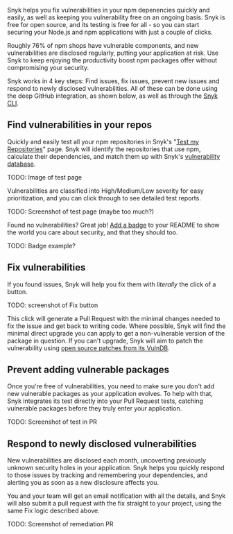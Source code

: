 
Snyk helps you fix vulnerabilities in your npm depenencies quickly and easily, as well as keeping you vulnerability free on an ongoing basis. Snyk is free for open source, and its testing is free for all - so you can start securing your Node.js and npm applications with just a couple of clicks.

Roughly 76% of npm shops have vulnerable components, and new vulnerabilities are disclosed regularly, putting your application at risk. Use Snyk to keep enjoying the productivity boost npm packages offer without compromising your security.

Snyk works in 4 key steps: Find issues, fix issues, prevent new issues and respond to newly disclosed vulnerabilities. All of these can be done using the deep GitHub integration, as shown below, as well as through the [Snyk CLI](https://snyk.io/docs/).

## Find vulnerabilities in your repos
Quickly and easily test all your npm repositories in Snyk's "[Test my Repositories](https://snyk.io/add)" page. Snyk will identify the repositories that use npm, calculate their dependencies, and match them up with Snyk's [vulnerability database](https://snyk.io/vuln/).

TODO: Image of test page

Vulnerabilities are classified into High/Medium/Low severity for easy prioritization, and you can click through to see detailed test reports.

TODO: Screenshot of test page (maybe too much?)

Found no vulnerabilities? Great job!
[Add a badge](https://snyk.io/docs/using-snyk/#badge) to your README to show the world you care about security, and that they should too.

TODO: Badge example?

## Fix vulnerabilities
If you found issues, Snyk will help you fix them with _literally_ the click of a button.

TODO: screenshot of Fix button

This click will generate a Pull Request with the minimal changes needed to fix the issue and get back to writing code. Where possible, Snyk will find the minimal direct upgrade you can apply to get a non-vulnerable version of the package in question. If you can't upgrade, Snyk will aim to patch the vulnerability using [open source patches from its VulnDB](https://github.com/Snyk/vulndb/).

## Prevent adding vulnerable packages
Once you're free of vulnerabilities, you need to make sure you don't add new vulnerable packages as your application evolves. To help with that, Snyk integrates its test directly into your Pull Request tests, catching vulnerable packages before they truly enter your application.

TODO: Screenshot of test in PR

## Respond to newly disclosed vulnerabilities
New vulnerabilities are disclosed each month, uncoverting previously unknown security holes in your application. Snyk helps you quickly respond to those issues by tracking and remembering your dependencies, and alerting you as soon as a new disclosure affects you.

You and your team will get an email notification with all the details, and Snyk will also submit a pull request with the fix straight to your project, using the same Fix logic described above.

TODO: Screenshot of remediation PR
